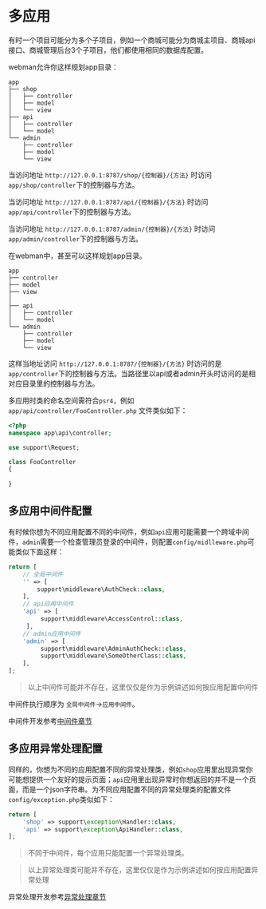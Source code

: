 # 多应用
有时一个项目可能分为多个子项目，例如一个商城可能分为商城主项目、商城api接口、商城管理后台3个子项目，他们都使用相同的数据库配置。

webman允许你这样规划app目录：
```
app
├── shop
│   ├── controller
│   ├── model
│   └── view
├── api
│   ├── controller
│   └── model
└── admin
    ├── controller
    ├── model
    └── view
```
当访问地址 `http://127.0.0.1:8787/shop/{控制器}/{方法}` 时访问`app/shop/controller`下的控制器与方法。

当访问地址 `http://127.0.0.1:8787/api/{控制器}/{方法}` 时访问`app/api/controller`下的控制器与方法。

当访问地址 `http://127.0.0.1:8787/admin/{控制器}/{方法}` 时访问`app/admin/controller`下的控制器与方法。

在webman中，甚至可以这样规划app目录。
```
app
├── controller
├── model
├── view
│
├── api
│   ├── controller
│   └── model
└── admin
    ├── controller
    ├── model
    └── view
```

这样当地址访问 `http://127.0.0.1:8787/{控制器}/{方法}` 时访问的是`app/controller`下的控制器与方法。当路径里以api或者admin开头时访问的是相对应目录里的控制器与方法。

多应用时类的命名空间需符合`psr4`，例如`app/api/controller/FooController.php` 文件类似如下：

```php
<?php
namespace app\api\controller;

use support\Request;

class FooController
{
    
}

```

## 多应用中间件配置
有时候你想为不同应用配置不同的中间件，例如`api`应用可能需要一个跨域中间件，`admin`需要一个检查管理员登录的中间件，则配置`config/midlleware.php`可能类似下面这样：
```php
return [
    // 全局中间件
    '' => [
        support\middleware\AuthCheck::class,
    ],
    // api应用中间件
    'api' => [
         support\middleware\AccessControl::class,
     ],
    // admin应用中间件
    'admin' => [
         support\middleware\AdminAuthCheck::class,
         support\middleware\SomeOtherClass::class,
    ],
];
```
> 以上中间件可能并不存在，这里仅仅是作为示例讲述如何按应用配置中间件

中间件执行顺序为 `全局中间件`->`应用中间件`。

中间件开发参考[中间件章节](middleware.md)

## 多应用异常处理配置
同样的，你想为不同的应用配置不同的异常处理类，例如`shop`应用里出现异常你可能想提供一个友好的提示页面；`api`应用里出现异常时你想返回的并不是一个页面，而是一个json字符串。为不同应用配置不同的异常处理类的配置文件`config/exception.php`类似如下：
```php
return [
    'shop' => support\exception\Handler::class,
    'api' => support\exception\ApiHandler::class,
];
```
> 不同于中间件，每个应用只能配置一个异常处理类。

> 以上异常处理类可能并不存在，这里仅仅是作为示例讲述如何按应用配置异常处理

异常处理开发参考[异常处理章节](exception.md)
